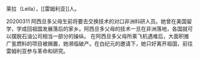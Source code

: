 莱拉（Leila），[[雷姆利亚]]人。

20200311
阿西旦多父母生前将要去交换技术的对口非洲科研人员。她曾在美国留学，学成回祖国发展落后的家乡。阿西旦多父母的技术一旦在非洲落地，各国就可以摆脱石油公司相当一部分的操纵。
在阿西旦多父母所乘飞机遇难后，大面积推广氢燃料的项目被搁置，她濒临破产。在白纪元的邀请下，她只好离开祖国，前往雷姆利亚参与革命和研究。